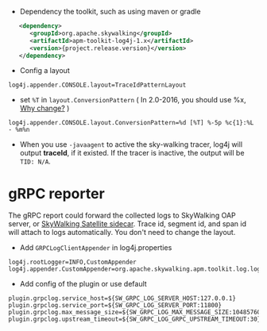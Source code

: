 * Dependency the toolkit, such as using maven or gradle
```xml
   <dependency>
      <groupId>org.apache.skywalking</groupId>
      <artifactId>apm-toolkit-log4j-1.x</artifactId>
      <version>{project.release.version}</version>
   </dependency>
```

* Config a layout
```properties
log4j.appender.CONSOLE.layout=TraceIdPatternLayout
```

* set `%T` in `layout.ConversionPattern` ( In 2.0-2016, you should use %x, [Why change?](https://github.com/wu-sheng/sky-walking/issues/77) )
```properties
log4j.appender.CONSOLE.layout.ConversionPattern=%d [%T] %-5p %c{1}:%L - %m%n
```

* When you use `-javaagent` to active the sky-walking tracer, log4j will output **traceId**, if it existed. If the tracer is inactive, the output will be `TID: N/A`.

# gRPC reporter

The gRPC report could forward the collected logs to SkyWalking OAP server, or [SkyWalking Satellite sidecar](https://github.com/apache/skywalking-satellite). Trace id, segment id, and span id will attach to logs automatically. You don't need to change the layout.

* Add `GRPCLogClientAppender` in log4j.properties

```properties
log4j.rootLogger=INFO,CustomAppender
log4j.appender.CustomAppender=org.apache.skywalking.apm.toolkit.log.log4j.v1.x.log.GRPCLogClientAppender
```

*  Add config of the plugin or use default

```properties
plugin.grpclog.service_host=${SW_GRPC_LOG_SERVER_HOST:127.0.0.1}
plugin.grpclog.service_port=${SW_GRPC_LOG_SERVER_PORT:11800}
plugin.grpclog.max_message_size=${SW_GRPC_LOG_MAX_MESSAGE_SIZE:10485760}
plugin.grpclog.upstream_timeout=${SW_GRPC_LOG_GRPC_UPSTREAM_TIMEOUT:30}
```
